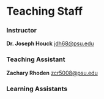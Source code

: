# Teaching Staff

### Instructor
**Dr. Joseph Houck**
jdh68@psu.edu

### Teaching Assistant

**Zachary Rhoden**
zcr5008@psu.edu


### Learning Assistants



